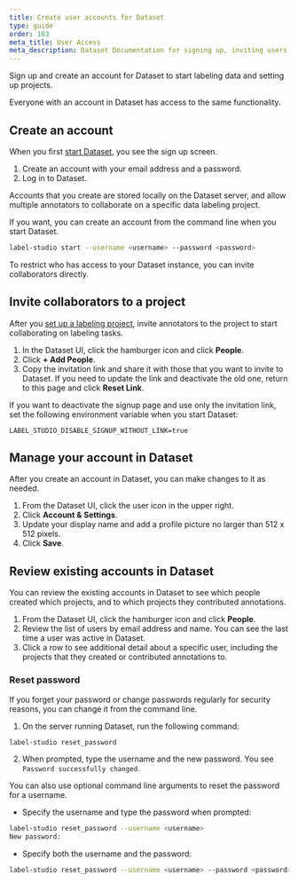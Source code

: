 ```yaml
---
title: Create user accounts for Dataset
type: guide
order: 103
meta_title: User Access
meta_description: Dataset Documentation for signing up, inviting users, and managing access to your data labeling, machine learning, and data science projects.
---
```


Sign up and create an account for Dataset to start labeling data and setting up projects. 

Everyone with an account in Dataset has access to the same functionality. 

## Create an account

When you first [start Dataset](start.html), you see the sign up screen. 

1. Create an account with your email address and a password. 
2. Log in to Dataset.

Accounts that you create are stored locally on the Dataset server, and allow multiple annotators to collaborate on a specific data labeling project.

If you want, you can create an account from the command line when you start Dataset.
```bash
label-studio start --username <username> --password <password>
```

To restrict who has access to your Dataset instance, you can invite collaborators directly. 

## Invite collaborators to a project

After you [set up a labeling project](setup.html), invite annotators to the project to start collaborating on labeling tasks. 

1. In the Dataset UI, click the hamburger icon and click **People**.
2. Click **+ Add People**.
3. Copy the invitation link and share it with those that you want to invite to Dataset. If you need to update the link and deactivate the old one, return to this page and click **Reset Link**. 

If you want to deactivate the signup page and use only the invitation link, set the following environment variable when you start Dataset:
```
LABEL_STUDIO_DISABLE_SIGNUP_WITHOUT_LINK=true
```

## Manage your account in Dataset
After you create an account in Dataset, you can make changes to it as needed.

1. From the Dataset UI, click the user icon in the upper right.
2. Click **Account & Settings**.
3. Update your display name and add a profile picture no larger than 512 x 512 pixels. 
4. Click **Save**. 

## Review existing accounts in Dataset
You can review the existing accounts in Dataset to see which people created which projects, and to which projects they contributed annotations. 

1. From the Dataset UI, click the hamburger icon and click **People**.
2. Review the list of users by email address and name. You can see the last time a user was active in Dataset.
3. Click a row to see additional detail about a specific user, including the projects that they created or contributed annotations to.

### Reset password
If you forget your password or change passwords regularly for security reasons, you can change it from the command line.

1. On the server running Dataset, run the following command: 
```bash
label-studio reset_password
```
2. When prompted, type the username and the new password. You see `Password successfully changed`.

You can also use optional command line arguments to reset the password for a username.

- Specify the username and type the password when prompted: 
```bash
label-studio reset_password --username <username>
New password:
```
- Specify both the username and the password:
```bash
label-studio reset_password --username <username> --password <password>
```


